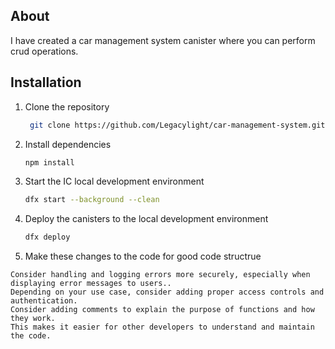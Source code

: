 ## About
I have created a car management system canister where you can perform crud operations.

## Installation

1. Clone the repository

   ```bash
    git clone https://github.com/Legacylight/car-management-system.git
    ```

2. Install dependencies

    ```bash
    npm install
    ```

3. Start the IC local development environment

    ```bash
    dfx start --background --clean
    ```

4. Deploy the canisters to the local development environment

    ```bash
    dfx deploy
    ```
5. Make these changes to the code for good code structrue
```The code works well structured and use case are well thought of however,
Consider handling and logging errors more securely, especially when displaying error messages to users..
Depending on your use case, consider adding proper access controls and authentication.
Consider adding comments to explain the purpose of functions and how they work.
This makes it easier for other developers to understand and maintain the code.

```
